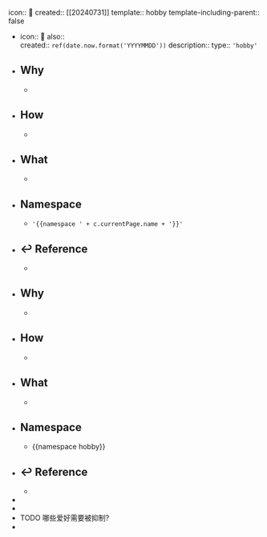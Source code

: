 icon:: 📄
created:: [[20240731]]
template:: hobby
template-including-parent:: false

  - icon:: 📄
    also::  
    created:: ``ref(date.now.format('YYYYMMDD'))``
    description:: 
    type:: ``'hobby'``
  - ## Why
    -
  - ## How
    -
  - ## What
    -
  - ## Namespace
    - ``'{{namespace ' + c.currentPage.name + '}}'``
  - ## ↩ Reference
    -
- ## Why
  -
- ## How
  -
- ## What
  -
- ## Namespace
  - {{namespace hobby}}
- ## ↩ Reference
  -
-
-
- TODO 哪些爱好需要被抑制?
-